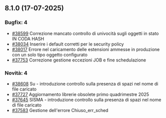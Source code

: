 ## 8.1.0 (17-07-2025)

### Bugfix: 4
- [#38599](https://parermine.regione.emilia-romagna.it/issues/38599) Correzione mancato controllo di univocità sugli oggetti in stato IN CODA HASH
- [#38034](https://parermine.regione.emilia-romagna.it/issues/38034) Inserire i default corretti per le security policy
- [#38017](https://parermine.regione.emilia-romagna.it/issues/38017) Errore nel caricamento delle estensioni ammesse in produzione con un solo tipo oggetto configurato
- [#37753](https://parermine.regione.emilia-romagna.it/issues/37753) Correzione gestione eccezioni JOB e fine schedulazione

### Novità: 4
- [#38608](https://parermine.regione.emilia-romagna.it/issues/38608) Su - introduzione controllo sulla presenza di spazi nel nome di file caricato
- [#37727](https://parermine.regione.emilia-romagna.it/issues/37727) Aggiornamento librerie obsolete primo quadrimestre 2025
- [#37645](https://parermine.regione.emilia-romagna.it/issues/37645) SISMA - introduzione controllo sulla presenza di spazi nel nome di file caricato
- [#37583](https://parermine.regione.emilia-romagna.it/issues/37583) Gestione dell'errore Chiuso_err_sched
